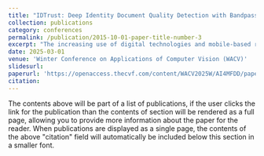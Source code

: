 ```yaml
---
title: "IDTrust: Deep Identity Document Quality Detection with Bandpass Filtering <br/><img src='/images/idtrust.png' width='600' height='400'>"
collection: publications
category: conferences
permalink: /publication/2015-10-01-paper-title-number-3
excerpt: "The increasing use of digital technologies and mobile-based registration procedures highlights the vital role of personal identity documents (IDs) in verifying users and safeguarding sensitive information. However the rise in counterfeit ID production poses a significant challenge necessitating the development of reliable and efficient automated verification methods. This paper introduces IDTrust a deep-learning framework for assessing the quality of IDs. IDTrust is a system that detects the quality of identity documents using a deep learning-based approach. This method eliminates relying on original document patterns for quality checks and pre-processing steps for alignment. As a result it offers significant improvements in terms of dataset applicability. Using a bandpass filtering-based method the system aims to detect and differentiate ID quality effectively. Comprehensive experiments on the MIDV-2020 and L3i-ID datasets identify optimal parameters significantly improving discrimination performance and effectively distinguishing between original and scanned ID documents."
date: 2025-03-01
venue: 'Winter Conference on Applications of Computer Vision (WACV)'
slidesurl: 
paperurl: 'https://openaccess.thecvf.com/content/WACV2025W/AI4MFDD/papers/Al-Ghadi_IDTrust_Deep_Identity_Document_Quality_Detection_with_Bandpass_Filtering_WACVW_2025_paper.pdf'
citation: 
---
```


The contents above will be part of a list of publications, if the user clicks the link for the publication than the contents of section will be rendered as a full page, allowing you to provide more information about the paper for the reader. When publications are displayed as a single page, the contents of the above "citation" field will automatically be included below this section in a smaller font.